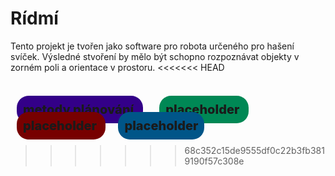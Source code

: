 # Rídmí

Tento projekt je tvořen jako software pro robota určeného pro hašení svíček.
Výsledné stvoření by mělo být schopno rozpoznávat objekty v zorném poli a 
orientace v prostoru.
<<<<<<< HEAD

<a style="padding:0.5em; text-decoration:none; margin:0.5em; border-radius:0.95em; background-color:#308; font-size: 20px; font-weight:800;" href=./utils/planners/planner/plans/metody_planovani.md>metody plánování </a> <a style="padding:0.5em; text-decoration:none; margin:0.5em; border-radius:0.95em; background-color:#085; font-size: 20px; font-weight:800;" href=./utils/planners/planner/plans/metody_planovani.md>placeholder </a>  <a style="padding:0.5em; text-decoration:none; margin:0.5em; border-radius:0.95em; background-color:#700; font-size: 20px; font-weight:800;" href=./utils/planners/planner/plans/metody_planovani.md>placeholder </a>  <a style="padding:0.5em; text-decoration:none; margin:0.5em; border-radius:0.95em; background-color:#058; font-size: 20px; font-weight:800;" href=./utils/planners/planner/plans/metody_planovani.md>placeholder </a>
=======
>>>>>>> 68c352c15de9555df0c22b3fb3819190f57c308e
